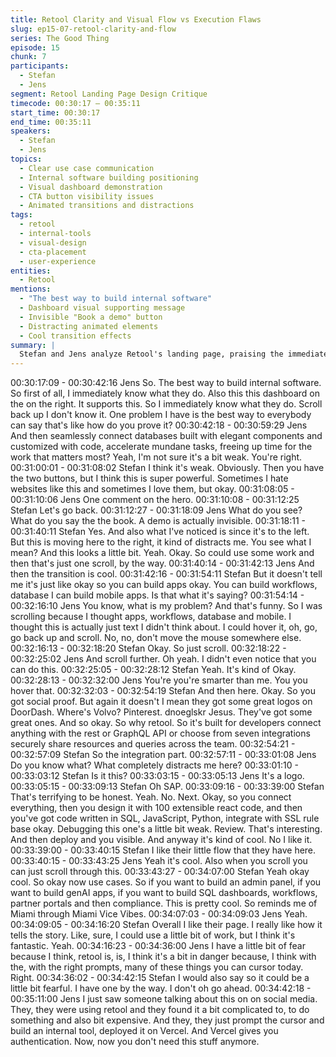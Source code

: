 ```yaml
---
title: Retool Clarity and Visual Flow vs Execution Flaws
slug: ep15-07-retool-clarity-and-flow
series: The Good Thing
episode: 15
chunk: 7
participants:
  - Stefan
  - Jens
segment: Retool Landing Page Design Critique
timecode: 00:30:17 – 00:35:11
start_time: 00:30:17
end_time: 00:35:11
speakers:
  - Stefan
  - Jens
topics:
  - Clear use case communication
  - Internal software building positioning
  - Visual dashboard demonstration
  - CTA button visibility issues
  - Animated transitions and distractions
tags:
  - retool
  - internal-tools
  - visual-design
  - cta-placement
  - user-experience
entities:
  - Retool
mentions:
  - "The best way to build internal software"
  - Dashboard visual supporting message
  - Invisible "Book a demo" button
  - Distracting animated elements
  - Cool transition effects
summary: |
  Stefan and Jens analyze Retool's landing page, praising the immediate clarity of their internal software building use case supported by visual dashboards. However, they critique execution flaws like invisible CTA buttons, distracting animations that pull attention from the main message, and weak claims about being "the best way" without proof.
---
```


00:30:17:09 - 00:30:42:16
Jens
So. The best way to build internal software. So first of all, I immediately know what they do. Also
this this dashboard on the on the right. It supports this. So I immediately know what they do.
Scroll back up I don't know it. One problem I have is the best way to everybody can say that's
like how do you prove it?
00:30:42:18 - 00:30:59:29
Jens
And then seamlessly connect databases built with elegant components and customized with
code, accelerate mundane tasks, freeing up time for the work that matters most? Yeah, I'm not
sure it's a bit weak. You're right.
00:31:00:01 - 00:31:08:02
Stefan
I think it's weak. Obviously. Then you have the two buttons, but I think this is super powerful.
Sometimes I hate websites like this and sometimes I love them, but okay.
00:31:08:05 - 00:31:10:06
Jens
One comment on the hero.
00:31:10:08 - 00:31:12:25
Stefan
Let's go back.
00:31:12:27 - 00:31:18:09
Jens
What do you see? What do you say the the book. A demo is actually invisible.
00:31:18:11 - 00:31:40:11
Stefan
Yes. And also what I've noticed is since it's to the left. But this is moving here to the right, it kind
of distracts me. You see what I mean? And this looks a little bit. Yeah. Okay. So could use some
work and then that's just one scroll, by the way.
00:31:40:14 - 00:31:42:13
Jens
And then the transition is cool.
00:31:42:16 - 00:31:54:11
Stefan
But it doesn't tell me it's just like okay so you can build apps okay. You can build workflows,
database I can build mobile apps. Is that what it's saying?
00:31:54:14 - 00:32:16:10
Jens
You know, what is my problem? And that's funny. So I was scrolling because I thought apps,
workflows, database and mobile. I thought this is actually just text I didn't think about. I could
hover it, oh, go, go back up and scroll. No, no, don't move the mouse somewhere else.
00:32:16:13 - 00:32:18:20
Stefan
Okay. So just scroll.
00:32:18:22 - 00:32:25:02
Jens
And scroll further. Oh yeah. I didn't even notice that you can do this.
00:32:25:05 - 00:32:28:12
Stefan
Yeah. It's kind of Okay.
00:32:28:13 - 00:32:32:00
Jens
You're you're smarter than me. You you hover that.
00:32:32:03 - 00:32:54:19
Stefan
And then here. Okay. So you got social proof. But again it doesn't I mean they got some great
logos on DoorDash. Where's Volvo? Pinterest. dnoeglskr Jesus. They've got some great ones.
And so okay. So why retool. So it's built for developers connect anything with the rest or
GraphQL API or choose from seven integrations securely share resources and queries across
the team.
00:32:54:21 - 00:32:57:09
Stefan
So the integration part.
00:32:57:11 - 00:33:01:08
Jens
Do you know what? What completely distracts me here?
00:33:01:10 - 00:33:03:12
Stefan
Is it this?
00:33:03:15 - 00:33:05:13
Jens
It's a logo.
00:33:05:15 - 00:33:09:13
Stefan
Oh SAP.
00:33:09:16 - 00:33:39:00
Stefan
That's terrifying to be honest. Yeah. No. Next. Okay, so you connect everything, then you design
it with 100 extensible react code, and then you've got code written in SQL, JavaScript, Python,
integrate with SSL rule base okay. Debugging this one's a little bit weak. Review. That's
interesting. And then deploy and you visible. And anyway it's kind of cool. No I like it.
00:33:39:00 - 00:33:40:15
Stefan
I like their little flow that they have here.
00:33:40:15 - 00:33:43:25
Jens
Yeah it's cool. Also when you scroll you can just scroll through this.
00:33:43:27 - 00:34:07:00
Stefan
Yeah okay cool. So okay now use cases. So if you want to build an admin panel, if you want to
build genAI apps, if you want to build SQL dashboards, workflows, partner portals and then
compliance. This is pretty cool. So reminds me of Miami through Miami Vice Vibes.
00:34:07:03 - 00:34:09:03
Jens
Yeah.
00:34:09:05 - 00:34:16:20
Stefan
Overall I like their page. I really like how it tells the story. Like, sure, I could use a little bit of
work, but I think it's fantastic. Yeah.
00:34:16:23 - 00:34:36:00
Jens
I have a little bit of fear because I think, retool is, is, I think it's a bit in danger because, I think
with the, with the right prompts, many of these things you can cursor today. Right.
00:34:36:02 - 00:34:42:15
Stefan
I would also say so it could be a little bit fearful. I have one by the way. I don't oh go ahead.
00:34:42:18 - 00:35:11:00
Jens
I just saw someone talking about this on on social media. They, they were using retool and they
found it a bit complicated to, to do something and also bit expensive. And they, they just prompt
the cursor and build an internal tool, deployed it on Vercel. And Vercel gives you authentication.
Now, now you don't need this stuff anymore.